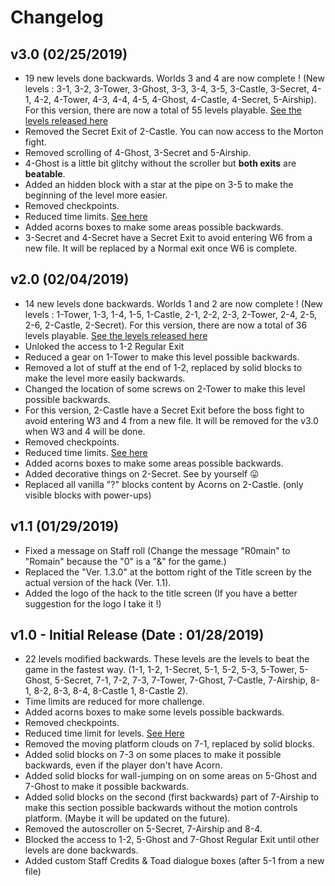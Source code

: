 # Changelog

## v3.0 (02/25/2019)

- 19 new levels done backwards. Worlds 3 and 4 are now complete ! (New levels : 3-1, 3-2, 3-Tower, 3-Ghost, 3-3, 3-4, 3-5, 3-Castle, 3-Secret, 4-1, 4-2, 4-Tower, 4-3, 4-4, 4-5, 4-Ghost, 4-Castle, 4-Secret, 5-Airship). For this version, there are now a total of 55 levels playable. [See the levels released here](https://github.com/R0-main/Backwards-Super-Mario-Bros.-U/blob/master/progression.md)
- Removed the Secret Exit of 2-Castle. You can now access to the Morton fight.
- Removed scrolling of 4-Ghost, 3-Secret and 5-Airship.
- 4-Ghost is a little bit glitchy without the scroller but **both exits** are **beatable**.
- Added an hidden block with a star at the pipe on 3-5 to make the beginning of the level more easier.
- Removed checkpoints.
- Reduced time limits. [See here](https://github.com/R0-main/Backwards-Super-Mario-Bros.-U/blob/master/Time%20limit%20changes.md)
- Added acorns boxes to make some areas possible backwards.
- 3-Secret and 4-Secret have a Secret Exit to avoid entering W6 from a new file. It will be replaced by a Normal exit once W6 is complete.

## v2.0 (02/04/2019)

- 14 new levels done backwards. Worlds 1 and 2 are now complete ! (New levels : 1-Tower, 1-3, 1-4, 1-5, 1-Castle, 2-1, 2-2, 2-3, 2-Tower, 2-4, 2-5, 2-6, 2-Castle, 2-Secret). For this version, there are now a total of 36 levels playable. [See the levels released here](https://github.com/R0-main/Backwards-Super-Mario-Bros.-U/blob/master/progression.md)
- Unloked the access to 1-2 Regular Exit
- Reduced a gear on 1-Tower to make this level possible backwards.
- Removed a lot of stuff at the end of 1-2, replaced by solid blocks to make the level more easily backwards.
- Changed the location of some screws on 2-Tower to make this level possible backwards.
- For this version, 2-Castle have a Secret Exit before the boss fight to avoid entering W3 and 4 from a new file. It will be removed for the v3.0 when W3 and 4 will be done.
- Removed checkpoints.
- Reduced time limits. [See here](https://github.com/R0-main/Backwards-Super-Mario-Bros.-U/blob/master/Time%20limit%20changes.md)
- Added acorns boxes to make some areas possible backwards.
- Added decorative things on 2-Secret. See by yourself 😛 
- Replaced all vanilla  "?" blocks content by Acorns on 2-Castle. (only visible blocks with power-ups)

## v1.1 (01/29/2019)

- Fixed a message on Staff roll (Change the message "R0main" to "Romain" because the "0" is a "&" for the game.)
- Replaced the "Ver. 1.3.0" at the bottom right of the Title screen by the actual version of the hack (Ver. 1.1).
- Added the logo of the hack to the title screen (If you have a better suggestion for the logo I take it !)

## v1.0 - Initial Release (Date : 01/28/2019)

- 22 levels modified backwards. These levels are the levels to beat the game in the fastest way. (1-1, 1-2, 1-Secret, 5-1, 5-2, 5-3, 5-Tower, 5-Ghost, 5-Secret, 7-1, 7-2, 7-3, 7-Tower, 7-Ghost, 7-Castle, 7-Airship, 8-1, 8-2, 8-3, 8-4, 8-Castle 1, 8-Castle 2).
- Time limits are reduced for more challenge.
- Added acorns boxes to make some levels possible backwards.
- Removed checkpoints.
- Reduced time limit for levels. [See Here](https://github.com/R0-main/Backwards-Super-Mario-Bros.-U/blob/master/Time%20limit%20changes.md)
- Removed the moving platform clouds on 7-1, replaced by solid blocks.
- Added solid blocks on 7-3 on some places to make it possible backwards, even if the player don't have Acorn.
- Added solid blocks for wall-jumping on on some areas on 5-Ghost and 7-Ghost to make it possible backwards.
- Added solid blocks on the second (first backwards) part of 7-Airship to make this section possible backwards without the motion controls platform. (Maybe it will be updated on the future).
- Removed the autoscroller on 5-Secret, 7-Airship and 8-4.
- Blocked the access to 1-2, 5-Ghost and 7-Ghost Regular Exit until other levels are done backwards.
- Added custom Staff Credits & Toad dialogue boxes (after 5-1 from a new file)
